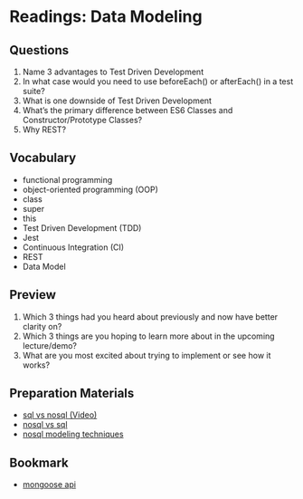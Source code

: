 # Readings: Data Modeling

## Questions

1. Name 3 advantages to Test Driven Development
2. In what case would you need to use beforeEach() or afterEach() in a test suite?
3. What is one downside of Test Driven Development
4. What’s the primary difference between ES6 Classes and Constructor/Prototype Classes?
5. Why REST?

## Vocabulary

* functional programming
* object-oriented programming (OOP)
* class
* super
* this
* Test Driven Development (TDD)
* Jest
* Continuous Integration (CI)
* REST
* Data Model

## Preview

1. Which 3 things had you heard about previously and now have better clarity on?
2. Which 3 things are you hoping to learn more about in the upcoming lecture/demo?
3. What are you most excited about trying to implement or see how it works?

## Preparation Materials

* [sql vs nosql (Video)](https://www.youtube.com/watch?v=ZS_kXvOeQ5Y)
* [nosql vs sql](https://www.thegeekstuff.com/2014/01/sql-vs-nosql-db/?utm_source=tuicool)
* [nosql modeling techniques](https://highlyscalable.wordpress.com/2012/03/01/nosql-data-modeling-techniques/)

## Bookmark

* [mongoose api](https://mongoosejs.com/docs/api.html#Model)